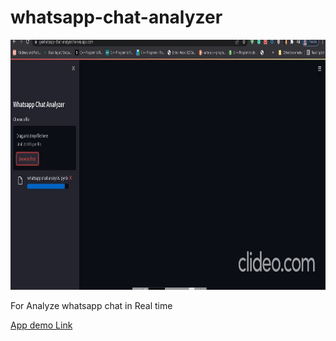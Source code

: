 # whatsapp-chat-analyzer

<img src="https://raw.githubusercontent.com/govind527/whatsapp-chat-analyzer/master/my%20gif.gif" width="650" height="400"/>

For Analyze whatsapp chat in Real time

[App demo Link](https://gkwhatsapp-chat-analyzer.herokuapp.com/)

